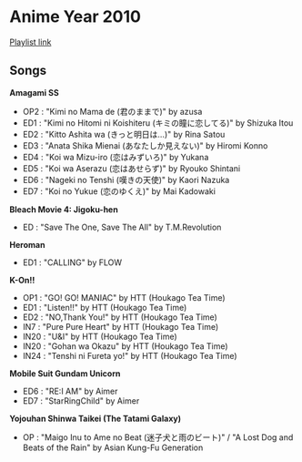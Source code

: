 # Anime Year 2010

[Playlist link](https://open.spotify.com/user/fz230568w0ccmom2dg3zvxq1h/playlist/3lWKoqSb4yyj6xYeDoyAUn?si=PQxVvgDDTKazaWyLArcmxQ)

## Songs

**Amagami SS**
* OP2 : "Kimi no Mama de (君のままで)" by azusa
* ED1 : "Kimi no Hitomi ni Koishiteru (キミの瞳に恋してる)" by Shizuka Itou
* ED2 : "Kitto Ashita wa (きっと明日は…)" by Rina Satou
* ED3 : "Anata Shika Mienai (あなたしか見えない)" by Hiromi Konno
* ED4 : "Koi wa Mizu-iro (恋はみずいろ)" by Yukana
* ED5 : "Koi wa Aserazu (恋はあせらず)" by Ryouko Shintani
* ED6 : "Nageki no Tenshi (嘆きの天使)" by Kaori Nazuka
* ED7 : "Koi no Yukue (恋のゆくえ)" by Mai Kadowaki

**Bleach Movie 4: Jigoku-hen**
* ED : "Save The One, Save The All" by T.M.Revolution

**Heroman**
* ED1 : "CALLING" by FLOW

**K-On!!**
* OP1 : "GO! GO! MANIAC" by HTT (Houkago Tea Time)
* ED1 : "Listen!!" by HTT (Houkago Tea Time)
* ED2 : "NO,Thank You!" by HTT (Houkago Tea Time)
* IN7 : "Pure Pure Heart" by HTT (Houkago Tea Time)
* IN20 : "U&I" by HTT (Houkago Tea Time)
* IN20 : "Gohan wa Okazu" by HTT (Houkago Tea Time)
* IN24 : "Tenshi ni Fureta yo!" by HTT (Houkago Tea Time)

**Mobile Suit Gundam Unicorn**
* ED6 : "RE:I AM" by Aimer
* ED7 : "StarRingChild" by Aimer 

**Yojouhan Shinwa Taikei (The Tatami Galaxy)**
* OP : "Maigo Inu to Ame no Beat (迷子犬と雨のビート)" / "A Lost Dog and Beats of the Rain" by Asian Kung-Fu Generation